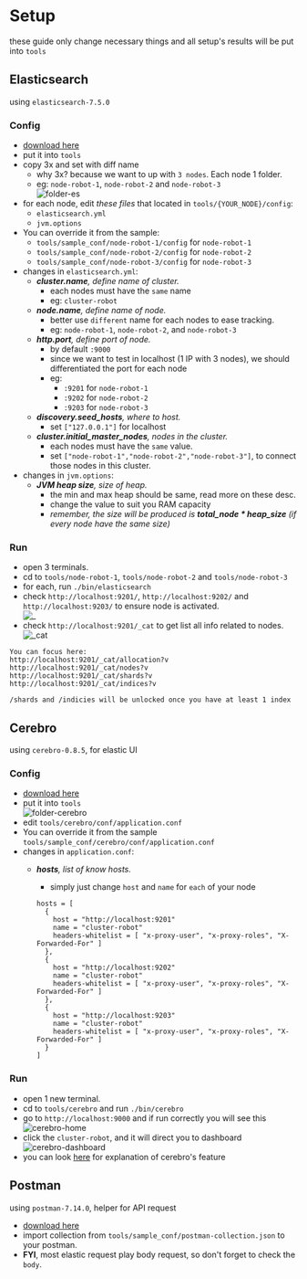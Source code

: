 # Setup
these guide only change necessary things and all setup's results will be put into `tools`

## Elasticsearch
using `elasticsearch-7.5.0`

### Config
- [download here](https://www.elastic.co/downloads/past-releases/elasticsearch-7-5-0)
- put it into `tools`
- copy 3x and set with diff name
  - why 3x? because we want to up with `3 nodes`. Each node 1 folder.
  - eg: `node-robot-1`, `node-robot-2` and `node-robot-3`
  <br>![folder-es](https://i.ibb.co/gZ3dYF3/5.png)
- for each node, edit *these files* that located in `tools/{YOUR_NODE}/config`:
  - `elasticsearch.yml`
  - `jvm.options`
- You can override it from the sample:
  - `tools/sample_conf/node-robot-1/config` for `node-robot-1`
  - `tools/sample_conf/node-robot-2/config` for `node-robot-2`
  - `tools/sample_conf/node-robot-3/config` for `node-robot-3`
- changes in `elasticsearch.yml`:
  - <i>**cluster.name**, define name of cluster.</i>
    - each nodes must have the `same` name
    - eg: `cluster-robot`
  - <i>**node.name**, define name of node.</i>
    - better use `different` name for each nodes to ease tracking.
    - eg: `node-robot-1`, `node-robot-2`, and `node-robot-3`
  - <i>**http.port**, define port of node.</i>
    - by default `:9000`
    - since we want to test in localhost (1 IP with 3 nodes), we should differentiated the port for each node
    - eg: 
      - `:9201` for `node-robot-1`
      - `:9202` for `node-robot-2`
      - `:9203` for `node-robot-3`
  - <i>**discovery.seed_hosts**, where to host.</i>
    - set `["127.0.0.1"]` for localhost
  - <i>**cluster.initial_master_nodes**, nodes in the cluster.</i>
    - each nodes must have the `same` value.
    - set `["node-robot-1","node-robot-2","node-robot-3"]`, to connect those nodes in this cluster.
- changes in `jvm.options`:
  - <i>**JVM heap size**, size of heap.</i>
    - the min and max heap should be same, read more on these desc.
    - change the value to suit you RAM capacity
    - *remember, the size will be produced is <b>total_node * heap_size</b> (if every node have the same size)*

### Run
- open 3 terminals.
- cd to `tools/node-robot-1`, `tools/node-robot-2` and `tools/node-robot-3`
- for each, run `./bin/elasticsearch`
- check `http://localhost:9201/`, `http://localhost:9202/` and `http://localhost:9203/` to ensure node is activated.<br>
![_](https://i.ibb.co/BrrvYqL/7.png)
- check `http://localhost:9201/_cat` to get list all info related to nodes.<br>
![_cat](https://i.ibb.co/wd47bQ6/8.png)
```
You can focus here:
http://localhost:9201/_cat/allocation?v
http://localhost:9201/_cat/nodes?v
http://localhost:9201/_cat/shards?v
http://localhost:9201/_cat/indices?v

/shards and /indicies will be unlocked once you have at least 1 index
```


## Cerebro
using `cerebro-0.8.5`, for elastic UI

### Config
- [download here](https://github.com/lmenezes/cerebro/releases/tag/v0.8.5)
- put it into `tools`
  <br>![folder-cerebro](https://i.ibb.co/gR7Ry8W/6.png)
- edit `tools/cerebro/conf/application.conf`
- You can override it from the sample `tools/sample_conf/cerebro/conf/application.conf`
- changes in `application.conf`:
  - <i>**hosts**, list of know hosts.</i>
    - simply just change `host` and `name` for `each` of your node
    
    ```
    hosts = [
      {
        host = "http://localhost:9201"
        name = "cluster-robot"
        headers-whitelist = [ "x-proxy-user", "x-proxy-roles", "X-Forwarded-For" ]
      },
      {
        host = "http://localhost:9202"
        name = "cluster-robot"
        headers-whitelist = [ "x-proxy-user", "x-proxy-roles", "X-Forwarded-For" ]
      },
      {
        host = "http://localhost:9203"
        name = "cluster-robot"
        headers-whitelist = [ "x-proxy-user", "x-proxy-roles", "X-Forwarded-For" ]
      }
    ]
    ```

### Run
- open 1 new terminal.
- cd to `tools/cerebro` and run `./bin/cerebro`
- go to `http://localhost:9000` and if run correctly you will see this
![cerebro-home](https://i.ibb.co/N2YkmKm/1.png)
- click the `cluster-robot`, and it will direct you to dashboard
![cerebro-dashboard](https://i.ibb.co/4WnXRcY/2.png)
- you can look [here](https://youtu.be/ZjVmg9fftUM?list=LLbjgbCc74UHvkqzFemEiBVQ&t=115) for explanation of cerebro's feature


## Postman
using `postman-7.14.0`, helper for API request
- [download here](https://www.getpostman.com/downloads/)
- import collection from `tools/sample_conf/postman-collection.json` to your postman.
- **FYI**, most elastic request play body request, so don't forget to check the `body`.